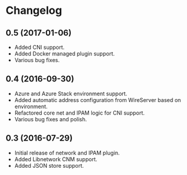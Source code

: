 # Changelog

## 0.5 (2017-01-06)
- Added CNI support.
- Added Docker managed plugin support.
- Various bug fixes.

## 0.4 (2016-09-30)
- Azure and Azure Stack environment support.
- Added automatic address configuration from WireServer based on environment.
- Refactored core net and IPAM logic for CNI support.
- Various bug fixes and polish.

## 0.3 (2016-07-29)
- Initial release of network and IPAM plugin.
- Added Libnetwork CNM support.
- Added JSON store support.
